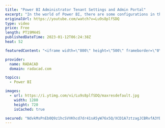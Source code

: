 ```yaml
---
title: "Power BI Administrator Tenant Settings and Admin Portal"
excerpt: "In the world of Power BI, there are some configurations in the Desktop tool and some on the Service. One of these critical configurations is the Tenant Settings of the Power BI administrator panel. Tenant settings have a list of highly important configurations across your Power BI tenant. If you miss"
originalUrl: https://youtube.com/watch?v=Lu9s8plfSDQ
type: video
price: Free
length: PT19M44S
publishedDateTime: 2023-01-12T06:24:38Z
heat: 52

featuredContent: "<iframe width=\"800\" height=\"500\" frameborder=\"0\" src=\"https://www.youtube.com/embed/Lu9s8plfSDQ\" allow=\"accelerometer; autoplay; encrypted-media; gyroscope; picture-in-picture\" allowfullscreen></iframe>"

provider:
  name: RADACAD
  domain: radacad.com

topics:
  - Power BI

images:
  - url: https://i.ytimg.com/vi/Lu9s8plfSDQ/maxresdefault.jpg
    width: 1280
    height: 720
    isCached: true

secured: "NdvkMsPnEb0Q9z1hcSVVKhcd7dr41sA5yW76x5Q/XCD1A7ztzagJCBRvfA3YDAC0f7ZEgpDL6bJo+J1GbiPUD9nvT9DhrjLrLqm8N8u1fxXoZtHRKJJTH0QufqRN0MMwmnKKsxMTYMGGBj8108oZeSyLRGOOizquRwWrdGWxrRTU2ED3smLS3uSTcbq/YOtLUW+pZ6AqVmzsN653nGW/pjKXFrIdPjclckOPAxBXErHUlgOwWrJtQjSXBQm0S4ZsbU56ndOzGdAntediJi7eHHO/27k6U+5VwDcqyz3PdMbpdgELtpuw8mXkLrPLhxxl4EvZ0pciH51TKMWYiQVUAp7xrp/jS0N5CiclqTdWKaPhczgHU6iCY217JdarviddA6UmknI72wkz0N4uW13P9ry9wdDrHkiU1jnj4/EueSM=;gb43hvQdFwC5KKknQzwtbQ=="
---
```


